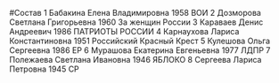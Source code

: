 #Состав
1 Бабакина Елена Владимировна 1958 ВОИ
2 Дозморова Светлана Григорьевна 1960 За женщин России
3 Караваев Денис Андреевич 1986 ПАТРИОТЫ РОССИИ
4 Карнаухова Лариса Константиновна 1951 Российский Красный Крест
5 Кулешова Ольга Сергеевна 1986 ЕР
6 Мурашова Екатерина Евгеньевна 1977 ЛДПР
7 Полежаева Светлана Ивановна 1946 ЯБЛОКО
8 Сергеева Лариса Петровна 1945 СР
